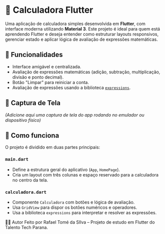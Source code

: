 # 📱 Calculadora Flutter

Uma aplicação de calculadora simples desenvolvida em **Flutter**, com interface moderna utilizando **Material 3**. Este projeto é ideal para quem está aprendendo Flutter e deseja entender como estruturar layouts responsivos, gerenciar estado e aplicar lógica de avaliação de expressões matemáticas.

## 🔧 Funcionalidades

- Interface amigável e centralizada.
- Avaliação de expressões matemáticas (adição, subtração, multiplicação, divisão e ponto decimal).
- Botão "Limpar" para reiniciar a conta.
- Avaliação de expressões usando a biblioteca [`expressions`](https://pub.dev/packages/expressions).

## 📸 Captura de Tela

*(Adicione aqui uma captura de tela do app rodando no emulador ou dispositivo físico)*

## 🧠 Como funciona

O projeto é dividido em duas partes principais:

### `main.dart`
- Define a estrutura geral do aplicativo (`App`, `HomePage`).
- Cria um layout com três colunas e espaço reservado para a calculadora no centro da tela.

### `calculadora.dart`
- Componente `Calculadora` com botões e lógica de avaliação.
- Usa `GridView` para dispor os botões numéricos e operadores.
- Usa a biblioteca `expressions` para interpretar e resolver as expressões.

🧑‍💻 Autor
Feito por Rafael Tomé da SIlva – Projeto de estudo em Flutter do Talento Tech Parana.
